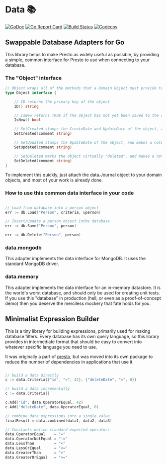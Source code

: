 # Data 📚

[![GoDoc](http://img.shields.io/badge/go-documentation-blue.svg?style=flat-square)](http://godoc.org/github.com/benpate/data)
[![Go Report Card](https://goreportcard.com/badge/github.com/benpate/data?style=flat-square)](https://goreportcard.com/report/github.com/benpate/data)
[![Build Status](http://img.shields.io/travis/benpate/data.svg?style=flat-square)](https://travis-ci.org/benpate/data)
[![Codecov](https://img.shields.io/codecov/c/github/benpate/data.svg?style=flat-square)](https://codecov.io/gh/benpate/data)

## Swappable Database Adapters for Go

This library helps to make Presto as widely useful as possible, by providing a simple, common interface for Presto to use when connecting to your database.

### The "Object" interface

```go
// Object wraps all of the methods that a Domain Object must provide to Presto
type Object interface {

    // ID returns the primary key of the object
    ID() string

    // IsNew returns TRUE if the object has not yet been saved to the database
    IsNew() bool

    // SetCreated stamps the CreateDate and UpdateDate of the object, and makes a note
    SetCreated(comment string)

    // SetUpdated stamps the UpdateDate of the object, and makes a note
    SetUpdated(comment string)

    // SetDeleted marks the object virtually "deleted", and makes a note
    SetDeleted(comment string)
}
```

To implement this quickly, just attach the data.Journal object to your domain objects, and most of your work is already done.


### How to use this common data interface in your code

```go

// Load from database into a person object
err := db.Load("Person", criteria, &person)

// Insert/Update a person object inthe database
err := db.Save("Person", person)

err := db.Delete("Person", person)
```

### data.mongodb

This adapter implements the data interface for MongoDB.  It uses the standard MongoDB driver.

### data.memory

This adapter implements the data interface for an in-memory datastore.  It is the world's worst database, and should only be used for creating unit tests.  If you use this "database" in production (hell, or even as a proof-of-concept demo) then you deserve the merciless mockery that fate holds for you.

## Minimalist Expression Builder

This is a tiny library for building expressions, primarily used for making database filters.  Every database has its own query language, so this library provides in intermediate format that should be easy to convert into whatever specific language you need to use.

It was originally a part of [presto](http://github.com/benpate/presto), but was moved into its own package to reduce the number of dependencies in applications that use it.


```go

// build a data directly
c := data.Criteria{{"id", "=", 42}, {"deleteDate", "=", 0}}

// build a data incrementally
c := data.Criteria{}

c.Add("id", data.OperatorEqual, 42)
c.Add("deleteDate", data.OperatorEqual, 0)

// combine data expressions into a single value
finalResult = data.combined(data1, data2, data3)

// Constants define standard expected operators
data.OperatorEqual    = "="
data.OperatorNotEqual = "!="
data.LessThan         = "<"
data.LessOrEqual      = "<="
data.GreaterThan      = ">"
data.GreaterOrEqual   = ">="
```
